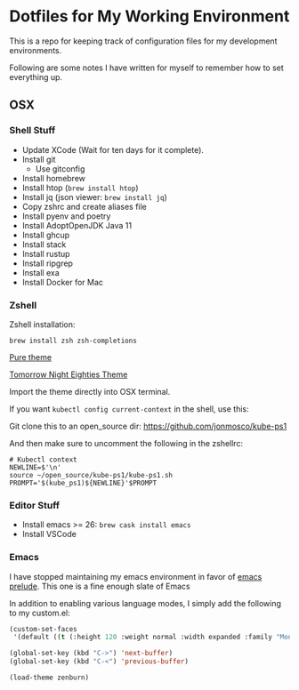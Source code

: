 # Dotfiles for My Working Environment

This is a repo for keeping track of configuration files for my development environments.

Following are some notes I have written for myself to remember how to set everything up.

## OSX

### Shell Stuff ###

- Update XCode (Wait for ten days for it complete).
- Install git
  - Use gitconfig
- Install homebrew
- Install htop (`brew install htop`)
- Install jq (json viewer: `brew install jq`)
- Copy zshrc and create aliases file
- Install pyenv and poetry
- Install AdoptOpenJDK Java 11
- Install ghcup
- Install stack
- Install rustup
- Install ripgrep
- Install exa
- Install Docker for Mac


### Zshell

Zshell installation:

```
brew install zsh zsh-completions
```

[Pure theme](https://github.com/Zearin/zsh-pure)

[Tomorrow Night Eighties Theme](https://github.com/chriskempson/tomorrow-theme)

Import the theme directly into OSX terminal.

If you want `kubectl config current-context` in the shell, use this:

Git clone this to an open_source dir: https://github.com/jonmosco/kube-ps1

And then make sure to uncomment the following in the zshellrc:

```
# Kubectl context
NEWLINE=$'\n'
source ~/open_source/kube-ps1/kube-ps1.sh
PROMPT='$(kube_ps1)${NEWLINE}'$PROMPT
```

### Editor Stuff ###

- Install emacs >= 26: `brew cask install emacs`
- Install VSCode


### Emacs

I have stopped maintaining my emacs environment in favor of [emacs prelude](https://github.com/bbatsov/prelude). This one is a fine enough slate of Emacs

In addition to enabling various language modes, I simply add the following to my custom.el:

```lisp
(custom-set-faces
 '(default ((t (:height 120 :weight normal :width expanded :family "Monaco")))))

(global-set-key (kbd "C->") 'next-buffer)
(global-set-key (kbd "C-<") 'previous-buffer)

(load-theme zenburn)

```
